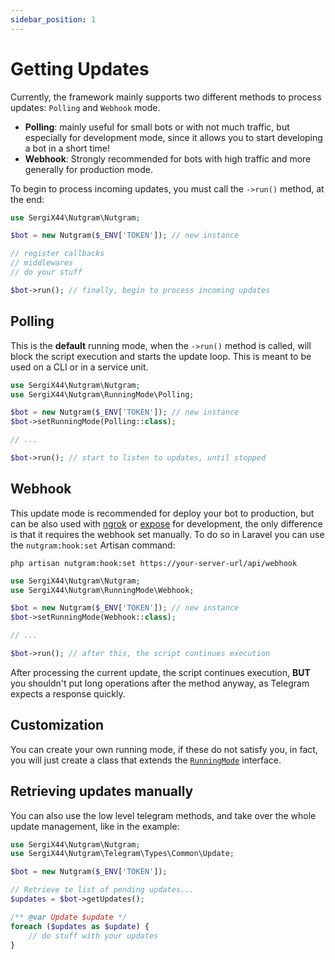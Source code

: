 ```yaml
---
sidebar_position: 1
---
```


# Getting Updates

Currently, the framework mainly supports two different methods to process updates: `Polling` and `Webhook` mode.

- **Polling**: mainly useful for small bots or with not much traffic, but especially for development mode, since it
  allows you to start developing a bot in a short time!
- **Webhook**: Strongly recommended for bots with high traffic and more generally for production mode.

To begin to process incoming updates, you must call the `->run()` method, at the end:

```php
use SergiX44\Nutgram\Nutgram;

$bot = new Nutgram($_ENV['TOKEN']); // new instance

// register callbacks
// middlewares
// do your stuff

$bot->run(); // finally, begin to process incoming updates
```

## Polling

This is the **default** running mode, when the `->run()` method is called, will block the script execution and starts
the update loop. This is meant to be used on a CLI or in a service unit.

```php
use SergiX44\Nutgram\Nutgram;
use SergiX44\Nutgram\RunningMode\Polling;

$bot = new Nutgram($_ENV['TOKEN']); // new instance
$bot->setRunningMode(Polling::class);

// ...

$bot->run(); // start to listen to updates, until stopped
```

## Webhook

This update mode is recommended for deploy your bot to production, but can be also used with [ngrok](https://ngrok.com) or [expose](https://beyondco.de/docs/expose/introduction) for
development, the only difference is that it requires the webhook set manually. To do so in Laravel you can use the `nutgram:hook:set` Artisan command:

```
php artisan nutgram:hook:set https://your-server-url/api/webhook
```

```php
use SergiX44\Nutgram\Nutgram;
use SergiX44\Nutgram\RunningMode\Webhook;

$bot = new Nutgram($_ENV['TOKEN']); // new instance
$bot->setRunningMode(Webhook::class);

// ...

$bot->run(); // after this, the script continues execution
```

After processing the current update, the script continues execution, **BUT** you shouldn't put long operations after the
method anyway, as Telegram expects a response quickly.

## Customization

You can create your own running mode, if these do not satisfy you, in fact, you will just create a class that extends
the [`RunningMode`](https://github.com/nutgram/nutgram/blob/master/src/RunningMode/RunningMode.php) interface.

## Retrieving updates manually

You can also use the low level telegram methods, and take over the whole update management, like in the example:

```php
use SergiX44\Nutgram\Nutgram;
use SergiX44\Nutgram\Telegram\Types\Common\Update;

$bot = new Nutgram($_ENV['TOKEN']);

// Retrieve te list of pending updates...
$updates = $bot->getUpdates();

/** @var Update $update */
foreach ($updates as $update) {
    // do stuff with your updates
}
```

